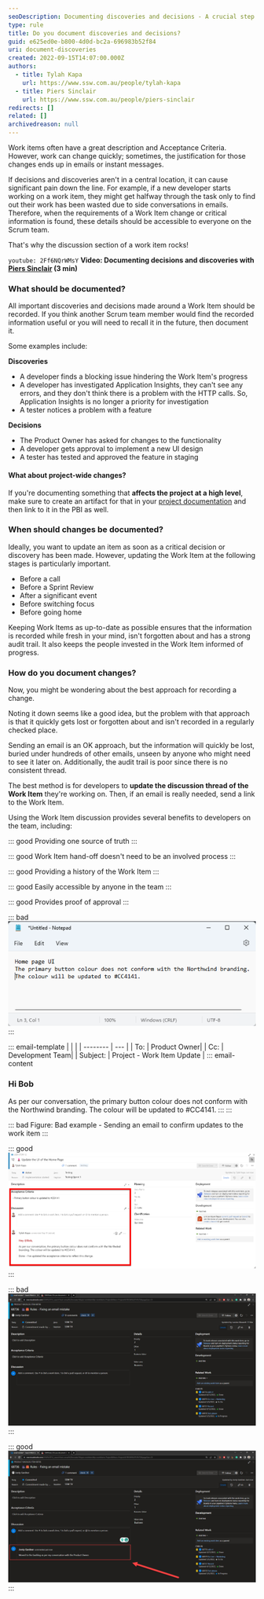 ```yaml
---
seoDescription: Documenting discoveries and decisions - A crucial step in effective Scrum team collaboration.
type: rule
title: Do you document discoveries and decisions?
guid: e625ed0e-b800-4d0d-bc2a-696983b52f84
uri: document-discoveries
created: 2022-09-15T14:07:00.000Z
authors:
  - title: Tylah Kapa
    url: https://www.ssw.com.au/people/tylah-kapa
  - title: Piers Sinclair
    url: https://www.ssw.com.au/people/piers-sinclair
redirects: []
related: []
archivedreason: null
---
```


Work items often have a great description and Acceptance Criteria. However, work can change quickly; sometimes, the justification for those changes ends up in emails or instant messages.

If decisions and discoveries aren't in a central location, it can cause significant pain down the line. For example, if a new developer starts working on a work item, they might get halfway through the task only to find out their work has been wasted due to side conversations in emails. Therefore, when the requirements of a Work Item change or critical information is found, these details should be accessible to everyone on the Scrum team.

That's why the discussion section of a work item rocks!

<!--endintro-->

`youtube: 2Ff6NQrWMsY`
**Video: Documenting decisions and discoveries with [Piers Sinclair](https://ssw.com.au/people/piers-sinclair) (3 min)**

### What should be documented?

All important discoveries and decisions made around a Work Item should be recorded. If you think another Scrum team member would find the recorded information useful or you will need to recall it in the future, then document it.

Some examples include:

**Discoveries**

* A developer finds a blocking issue hindering the Work Item's progress
* A developer has investigated Application Insights, they can't see any errors, and they don't think there is a problem with the HTTP calls. So, Application Insights is no longer a priority for investigation
* A tester notices a problem with a feature

**Decisions**

* The Product Owner has asked for changes to the functionality
* A developer gets approval to implement a new UI design
* A tester has tested and approved the feature in staging

#### What about project-wide changes?

If you're documenting something that **affects the project at a high level**, make sure to create an artifact for that in your [project documentation](/awesome-documentation) and then link to it in the PBI as well.

### When should changes be documented?

Ideally, you want to update an item as soon as a critical decision or discovery has been made. However, updating the Work Item at the following stages is particularly important.

* Before a call
* Before a Sprint Review
* After a significant event
* Before switching focus
* Before going home

Keeping Work Items as up-to-date as possible ensures that the information is recorded while fresh in your mind, isn't forgotten about and has a strong audit trail. It also keeps the people invested in the Work Item informed of progress.

### How do you document changes?

Now, you might be wondering about the best approach for recording a change.

Noting it down seems like a good idea, but the problem with that approach is that it quickly gets lost or forgotten about and isn't recorded in a regularly checked place.

Sending an email is an OK approach, but the information will quickly be lost, buried under hundreds of other emails, unseen by anyone who might need to see it later on. Additionally, the audit trail is poor since there is no consistent thread.

The best method is for developers to **update the discussion thread of the Work Item** they're working on. Then, if an email is really needed, send a link to the Work Item.

Using the Work Item discussion provides several benefits to developers on the team, including:

::: good
Providing one source of truth
:::

::: good
Work Item hand-off doesn't need to be an involved process
:::

::: good
Providing a history of the Work Item
:::

::: good
Easily accessible by anyone in the team
:::

::: good
Provides proof of approval
:::

::: bad
![Figure: Bad example - Decision is recorded in notepad](./images/RecordingInNotepad.png "Recording in Notepad")
:::

::: email-template
| | |
| -------- | --- |
| To: | Product Owner|
| Cc: | Development Team|
| Subject: | Project - Work Item Update |
::: email-content

### Hi Bob

As per our conversation, the primary button colour does not conform with the Northwind branding. The colour will be updated to #CC4141.
:::
:::

::: bad
Figure: Bad example - Sending an email to confirm updates to the work item
:::

::: good
![Figure: Good example - Decision is documented in the work item](./images/document-discoveries-good-example.png "Azure Work Item")
:::

::: bad
![Figure: Bad example - Moving a PBI to the backlog without documenting the decision](./images/Bad-example-Adding-and-Item-to-the-backlog.jpg "PBI Backlog")
:::

::: good
![Figure: Good example - Moving a PBI to the backlog and documenting the decision](./images/Good-example-Adding-and-Item-to-the-backlog.jpg "PBI Backlog")
:::
